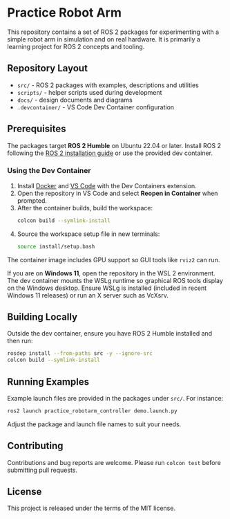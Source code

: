 # Practice Robot Arm

This repository contains a set of ROS 2 packages for experimenting with a simple robot arm in simulation and on real hardware. It is primarily a learning project for ROS 2 concepts and tooling.

## Repository Layout

- `src/` - ROS 2 packages with examples, descriptions and utilities
- `scripts/` - helper scripts used during development
- `docs/` - design documents and diagrams
- `.devcontainer/` - VS Code Dev Container configuration

## Prerequisites

The packages target **ROS 2 Humble** on Ubuntu 22.04 or later. Install ROS 2 following the [ROS 2 installation guide](https://docs.ros.org/en/humble/Installation/Ubuntu-Install-Debians.html) or use the provided dev container.

### Using the Dev Container

1. Install [Docker](https://docs.docker.com/get-docker/) and [VS Code](https://code.visualstudio.com/) with the Dev Containers extension.
2. Open the repository in VS Code and select **Reopen in Container** when prompted.
3. After the container builds, build the workspace:
   ```bash
   colcon build --symlink-install
   ```
4. Source the workspace setup file in new terminals:
   ```bash
   source install/setup.bash
   ```

The container image includes GPU support so GUI tools like `rviz2` can run.

If you are on **Windows 11**, open the repository in the WSL 2 environment.
The dev container mounts the WSLg runtime so graphical ROS tools display on the
Windows desktop. Ensure WSLg is installed (included in recent Windows 11
releases) or run an X server such as VcXsrv.

## Building Locally

Outside the dev container, ensure you have ROS 2 Humble installed and then run:

```bash
rosdep install --from-paths src -y --ignore-src
colcon build --symlink-install
```

## Running Examples

Example launch files are provided in the packages under `src/`. For instance:

```bash
ros2 launch practice_robotarm_controller demo.launch.py
```

Adjust the package and launch file names to suit your needs.

## Contributing

Contributions and bug reports are welcome. Please run `colcon test` before submitting pull requests.

## License

This project is released under the terms of the MIT license.
